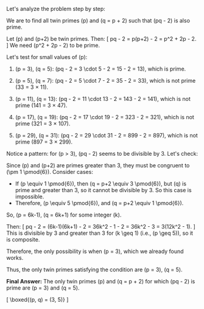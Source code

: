 Let's analyze the problem step by step:

We are to find all twin primes \(p\) and \(q = p + 2\) such that \(pq - 2\) is also prime.

Let \(p\) and \(p+2\) be twin primes. Then:
\[
pq - 2 = p(p+2) - 2 = p^2 + 2p - 2.
\]
We need \(p^2 + 2p - 2\) to be prime.

Let's test for small values of \(p\):

1. \(p = 3\), \(q = 5\):
   \(pq - 2 = 3 \cdot 5 - 2 = 15 - 2 = 13\), which is prime.

2. \(p = 5\), \(q = 7\):
   \(pq - 2 = 5 \cdot 7 - 2 = 35 - 2 = 33\), which is not prime (33 = 3 × 11).

3. \(p = 11\), \(q = 13\):
   \(pq - 2 = 11 \cdot 13 - 2 = 143 - 2 = 141\), which is not prime (141 = 3 × 47).

4. \(p = 17\), \(q = 19\):
   \(pq - 2 = 17 \cdot 19 - 2 = 323 - 2 = 321\), which is not prime (321 = 3 × 107).

5. \(p = 29\), \(q = 31\):
   \(pq - 2 = 29 \cdot 31 - 2 = 899 - 2 = 897\), which is not prime (897 = 3 × 299).

Notice a pattern: for \(p > 3\), \(pq - 2\) seems to be divisible by 3. Let's check:

Since \(p\) and \(p+2\) are primes greater than 3, they must be congruent to \(\pm 1 \pmod{6}\). Consider cases:

- If \(p \equiv 1 \pmod{6}\), then \(q = p+2 \equiv 3 \pmod{6}\), but \(q\) is prime and greater than 3, so it cannot be divisible by 3. So this case is impossible.
- Therefore, \(p \equiv 5 \pmod{6}\), and \(q = p+2 \equiv 1 \pmod{6}\).

So, \(p = 6k-1\), \(q = 6k+1\) for some integer \(k\).

Then:
\[
pq - 2 = (6k-1)(6k+1) - 2 = 36k^2 - 1 - 2 = 36k^2 - 3 = 3(12k^2 - 1).
\]
This is divisible by 3 and greater than 3 for \(k \geq 1\) (i.e., \(p \geq 5\)), so it is composite.

Therefore, the only possibility is when \(p = 3\), which we already found works.

Thus, the only twin primes satisfying the condition are \(p = 3\), \(q = 5\).

**Final Answer:**
The only twin primes \(p\) and \(q = p + 2\) for which \(pq - 2\) is prime are \(p = 3\) and \(q = 5\).

\[
\boxed{(p, q) = (3, 5)}
\]